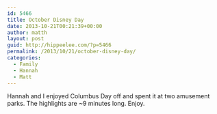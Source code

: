 ```yaml
---
id: 5466
title: October Disney Day
date: 2013-10-21T00:21:39+00:00
author: matth
layout: post
guid: http://hippeelee.com/?p=5466
permalink: /2013/10/21/october-disney-day/
categories:
  - Family
  - Hannah
  - Matt
---
```

Hannah and I enjoyed Columbus Day off and spent it at two amusement parks. The highlights are ~9 minutes long. Enjoy.